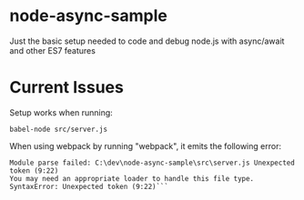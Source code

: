 # node-async-sample
Just the basic setup needed to code and debug node.js with async/await and other ES7 features

# Current Issues
Setup works when running:

```babel-node src/server.js```

When using webpack by running "webpack", it emits the following error:

```ERROR in ./src/server.js
Module parse failed: C:\dev\node-async-sample\src\server.js Unexpected token (9:22)
You may need an appropriate loader to handle this file type.
SyntaxError: Unexpected token (9:22)```
